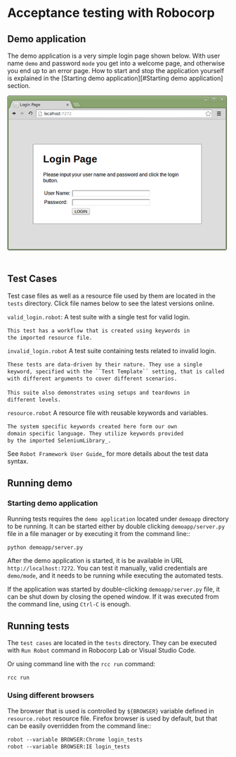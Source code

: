# Acceptance testing with Robocorp

## Demo application

The demo application is a very simple login page shown below. With
user name ``demo`` and password ``mode`` you get into a welcome page, and
otherwise you end up to an error page. How to start and stop the
application yourself is explained in the [Starting demo application][#Starting demo application]
section.

<img src="images/demoapp.png" style="margin-bottom:20px">

## Test Cases

Test case files as well as a resource file used by them are located in
the ``tests`` directory. Click file names below to see the latest versions
online.

`valid_login.robot`:
    A test suite with a single test for valid login.

    This test has a workflow that is created using keywords in
    the imported resource file.

`invalid_login.robot`
    A test suite containing tests related to invalid login.

    These tests are data-driven by their nature. They use a single
    keyword, specified with the ``Test Template`` setting, that is called
    with different arguments to cover different scenarios.

    This suite also demonstrates using setups and teardowns in
    different levels.

`resource.robot`
    A resource file with reusable keywords and variables.

    The system specific keywords created here form our own
    domain specific language. They utilize keywords provided
    by the imported SeleniumLibrary_.

See `Robot Framework User Guide`_ for more details about the test data syntax.

## Running demo

### Starting demo application

Running tests requires the `demo application` located under ``demoapp``
directory to be running.  It can be started either by double clicking
``demoapp/server.py`` file in a file manager or by executing it from the
command line::

    python demoapp/server.py

After the demo application is started, it is be available in URL
`http://localhost:7272`. You can test it manually, valid credentials are
``demo/mode``, and it needs to be running while executing the automated
tests.

If the application was started by double-clicking ``demoapp/server.py``
file, it can be shut down by closing the opened window. If it was
executed from the command line, using ``Ctrl-C`` is enough.

## Running tests

The `test cases` are located in the ``tests`` directory. They can be
executed with `Run Robot` command in Robocorp Lab or Visual Studio Code.

Or using command line with the ``rcc run`` command:

    rcc run

### Using different browsers

The browser that is used is controlled by ``${BROWSER}`` variable defined in
`resource.robot` resource file. Firefox browser is used by default, but that
can be easily overridden from the command line::

    robot --variable BROWSER:Chrome login_tests
    robot --variable BROWSER:IE login_tests
